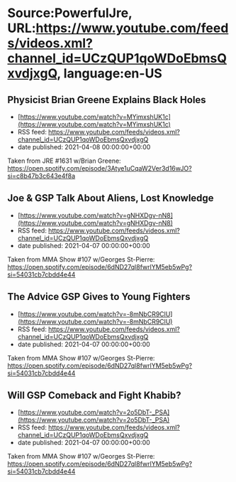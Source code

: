 # Source:PowerfulJre, URL:https://www.youtube.com/feeds/videos.xml?channel_id=UCzQUP1qoWDoEbmsQxvdjxgQ, language:en-US

## Physicist Brian Greene Explains Black Holes
 - [https://www.youtube.com/watch?v=MYimxshUK1c](https://www.youtube.com/watch?v=MYimxshUK1c)
 - RSS feed: https://www.youtube.com/feeds/videos.xml?channel_id=UCzQUP1qoWDoEbmsQxvdjxgQ
 - date published: 2021-04-08 00:00:00+00:00

Taken from JRE #1631 w/Brian Greene:
https://open.spotify.com/episode/3Atye1uCqaW2Ver3d16wJO?si=c8b47b3c643e4f8a

## Joe & GSP Talk About Aliens, Lost Knowledge
 - [https://www.youtube.com/watch?v=gNHXDgv-nN8](https://www.youtube.com/watch?v=gNHXDgv-nN8)
 - RSS feed: https://www.youtube.com/feeds/videos.xml?channel_id=UCzQUP1qoWDoEbmsQxvdjxgQ
 - date published: 2021-04-07 00:00:00+00:00

Taken from MMA Show #107 w/Georges St-Pierre:
https://open.spotify.com/episode/6dND27ql8fwrlYM5eb5wPg?si=54031cb7cbdd4e44

## The Advice GSP Gives to Young Fighters
 - [https://www.youtube.com/watch?v=-8mNbCR9ClU](https://www.youtube.com/watch?v=-8mNbCR9ClU)
 - RSS feed: https://www.youtube.com/feeds/videos.xml?channel_id=UCzQUP1qoWDoEbmsQxvdjxgQ
 - date published: 2021-04-07 00:00:00+00:00

Taken from MMA Show #107 w/Georges St-Pierre:
https://open.spotify.com/episode/6dND27ql8fwrlYM5eb5wPg?si=54031cb7cbdd4e44

## Will GSP Comeback and Fight Khabib?
 - [https://www.youtube.com/watch?v=2o5DbT-_PSA](https://www.youtube.com/watch?v=2o5DbT-_PSA)
 - RSS feed: https://www.youtube.com/feeds/videos.xml?channel_id=UCzQUP1qoWDoEbmsQxvdjxgQ
 - date published: 2021-04-07 00:00:00+00:00

Taken from MMA Show #107 w/Georges St-Pierre:
https://open.spotify.com/episode/6dND27ql8fwrlYM5eb5wPg?si=54031cb7cbdd4e44

